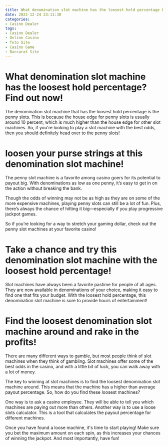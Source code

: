 ```yaml
---
title: What denomination slot machine has the loosest hold percentage Find out now!
date: 2022-12-24 23:11:30
categories:
- Casino Dealer
tags:
- Casino Dealer
- Online Casino
- Toto Site
- Casino Game
- Baccarat Site
---
```



#  What denomination slot machine has the loosest hold percentage? Find out now!

The denomination slot machine that has the loosest hold percentage is the penny slots. This is because the house edge for penny slots is usually around 10 percent, which is much higher than the house edge for other slot machines. So, if you're looking to play a slot machine with the best odds, then you should definitely head over to the penny slots!

#   loosen your purse strings at this denomination slot machine!

The penny slot machine is a favorite among casino goers for its potential to payout big. With denominations as low as one penny, it’s easy to get in on the action without breaking the bank.

Though the odds of winning may not be as high as they are on some of the more expensive machines, playing penny slots can still be a lot of fun. Plus, there’s always the chance of hitting it big—especially if you play progressive jackpot games.

So if you’re looking for a way to stretch your gaming dollar, check out the penny slot machines at your favorite casino!

#  Take a chance and try this denomination slot machine with the loosest hold percentage!

Slot machines have always been a favorite pastime for people of all ages. They are now available in denominations of your choice, making it easy to find one that fits your budget. With the loosest hold percentage, this denomination slot machine is sure to provide hours of entertainment!

#  Find the loosest denomination slot machine around and rake in the profits!

There are many different ways to gamble, but most people think of slot machines when they think of gambling. Slot machines offer some of the best odds in the casino, and with a little bit of luck, you can walk away with a lot of money.

The key to winning at slot machines is to find the loosest denomination slot machine around. This means that the machine has a higher than average payout percentage. So, how do you find these loosest machines?

One way is to ask a casino employee. They will be able to tell you which machines are paying out more than others. Another way is to use a loose slots calculator. This is a tool that calculates the payout percentage for different machines.

Once you have found a loose machine, it's time to start playing! Make sure you bet the maximum amount on each spin, as this increases your chances of winning the jackpot. And most importantly, have fun!